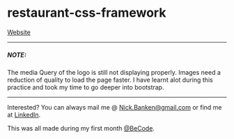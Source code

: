 # restaurant-css-framework

[Website](https://nickbanken.github.io/restaurant-css-framework/)

-------------------------------------------------------------------------------------
##### NOTE:
The media Query of the logo is still not displaying properly.
Images need a reduction of quality to load the page faster.
I have learnt alot during this practice and took my time to go deeper into bootstrap.

-------------------------------------------------------------------------------------

Interested? You can always mail me @ Nick.Banken@gmail.com or find me at [LinkedIn](https://www.linkedin.com/in/nick-banken-8b2976b0/).

This was all made during my first month [@BeCode](https://www.facebook.com/becode.org/?ref=br_rs).
